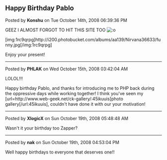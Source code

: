 ## Happy Birthday Pablo
Posted by **Konshu** on Tue October 14th, 2008 06:39:36 PM

GEEZ I ALMOST FORGOT TO HIT THIS SITE TOO  <!-- s:o --><img src="{SMILIES_PATH}/icon_e_surprised.gif" alt=":o" title="Surprised" /><!-- s:o --> 

[img:1rc9qrpg]http&#58;//i200&#46;photobucket&#46;com/albums/aa139/Nirvana36633/funny&#46;jpg[/img:1rc9qrpg]

Enjoy your present!

--------------------------------------------------------------------------------

Posted by **PHLAK** on Wed October 15th, 2008 03:42:04 AM

LOLOL!!!

Happy birthday Pablo, and thanks for introducing me to PHP back during the oppressive days while working together!  I think you've seen my [url=http&#58;//www&#46;web-geek&#46;net/ck-gallery/:45ikuuis]photo gallery[/url:45ikuuis], couldn't have done it with our your motivation!

--------------------------------------------------------------------------------

Posted by **XlogicX** on Sun October 19th, 2008 05:48:48 AM

Wasn't it your birthday too Zapper?

--------------------------------------------------------------------------------

Posted by **nak** on Sun October 19th, 2008 04:53:04 PM

Well happy birthdays to everyone that deserves one!!
